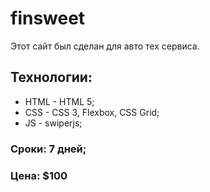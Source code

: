 # finsweet
Этот сайт был сделан для авто тех сервиса. 
## Технологии: 
* HTML - HTML 5; 
* CSS - CSS 3, Flexbox, CSS Grid; 
* JS - swiperjs; 
### Сроки: 7 дней; 
### Цена: $100
